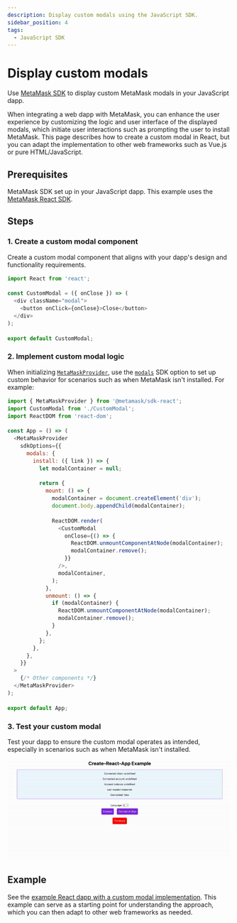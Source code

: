 ```yaml
---
description: Display custom modals using the JavaScript SDK.
sidebar_position: 4
tags:
  - JavaScript SDK
---
```


# Display custom modals

Use [MetaMask SDK](../../concepts/sdk/index.md) to display custom MetaMask modals in your JavaScript dapp.

When integrating a web dapp with MetaMask, you can enhance the user experience by customizing the
logic and user interface of the displayed modals, which initiate user interactions such as prompting
the user to install MetaMask.
This page describes how to create a custom modal in React, but you can adapt the implementation to
other web frameworks such as Vue.js or pure HTML/JavaScript.

## Prerequisites

MetaMask SDK set up in your JavaScript dapp.
This example uses the [MetaMask React SDK](../use-sdk/javascript/react/index.md).

## Steps

### 1. Create a custom modal component

Create a custom modal component that aligns with your dapp's design and functionality requirements.

```javascript
import React from 'react';

const CustomModal = ({ onClose }) => (
  <div className="modal">
    <button onClick={onClose}>Close</button>
  </div>
);

export default CustomModal;
```

### 2. Implement custom modal logic

When initializing [`MetaMaskProvider`](../use-sdk/javascript/react/index.md#3-wrap-your-project-with-metamaskprovider),
use the [`modals`](../../reference/sdk-js-options.md#modals) SDK option to set up custom behavior
for scenarios such as when MetaMask isn't installed.
For example:

```javascript
import { MetaMaskProvider } from '@metamask/sdk-react';
import CustomModal from './CustomModal';
import ReactDOM from 'react-dom';

const App = () => (
  <MetaMaskProvider
    sdkOptions={{
      modals: {
        install: ({ link }) => {
          let modalContainer = null;

          return {
            mount: () => {
              modalContainer = document.createElement('div');
              document.body.appendChild(modalContainer);

              ReactDOM.render(
                <CustomModal
                  onClose={() => {
                    ReactDOM.unmountComponentAtNode(modalContainer);
                    modalContainer.remove();
                  }}
                />,
                modalContainer,
              );
            },
            unmount: () => {
              if (modalContainer) {
                ReactDOM.unmountComponentAtNode(modalContainer);
                modalContainer.remove();
              }
            },
          };
        },
      },
    }}
  >
    {/* Other components */}
  </MetaMaskProvider>
);

export default App;
```

### 3. Test your custom modal

Test your dapp to ensure the custom modal operates as intended, especially in scenarios such as when
MetaMask isn't installed.

<p align="center">

![Custom modal gif](../../assets/custom-modal.gif)

</p>

## Example

See the [example React dapp with a custom modal
implementation](https://github.com/MetaMask/metamask-sdk/tree/main/packages/examples/react-with-custom-modal).
This example can serve as a starting point for understanding the approach, which you can then adapt
to other web frameworks as needed.
